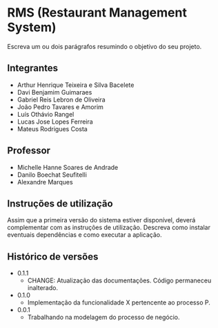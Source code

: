 # RMS (Restaurant Management System)

Escreva um ou dois parágrafos resumindo o objetivo do seu projeto.

## Integrantes

* Arthur Henrique Teixeira e Silva Bacelete
* Davi Benjamim Guimaraes
* Gabriel Reis Lebron de Oliveira
* João Pedro Tavares e Amorim
* Luís Othávio Rangel
* Lucas Jose Lopes Ferreira
* Mateus Rodrigues Costa

## Professor

* Michelle Hanne Soares de Andrade
* Danilo Boechat Seufitelli
* Alexandre Marques

## Instruções de utilização

Assim que a primeira versão do sistema estiver disponível, deverá complementar com as instruções de utilização. Descreva como instalar eventuais dependências e como executar a aplicação.

## Histórico de versões

* 0.1.1
    * CHANGE: Atualização das documentações. Código permaneceu inalterado.
* 0.1.0
    * Implementação da funcionalidade X pertencente ao processo P.
* 0.0.1
    * Trabalhando na modelagem do processo de negócio.

